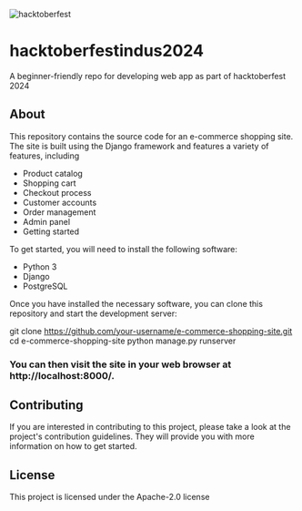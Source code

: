 ![hacktoberfest](https://github.com/industrustech/hacktoberfestindus2023/assets/93430494/8d4585cc-04ed-4c66-b3ef-f3c7bdfe2752)
# hacktoberfestindus2024
A beginner-friendly repo for developing web app as part of hacktoberfest 2024

## About

This repository contains the source code for an e-commerce shopping site. The site is built using the Django framework and features a variety of features, including
- Product catalog
- Shopping cart
- Checkout process
- Customer accounts
- Order management
- Admin panel
- Getting started

To get started, you will need to install the following software:

- Python 3
- Django
- PostgreSQL

Once you have installed the necessary software, you can clone this repository and start the development server:

git clone https://github.com/your-username/e-commerce-shopping-site.git
cd e-commerce-shopping-site
python manage.py runserver

### You can then visit the site in your web browser at http://localhost:8000/.

## Contributing

If you are interested in contributing to this project, please take a look at the project's contribution guidelines. They will provide you with more information on how to get started.

## License

This project is licensed under the Apache-2.0 license 
